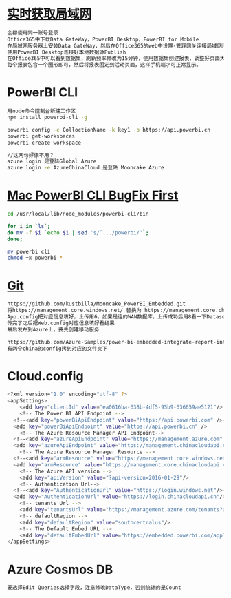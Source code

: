 # [实时获取局域网](http://blog.chinaunix.net/uid-31401119-id-5781310.html)
```sh
全都使用同一账号登录
Office365中下载Data GateWay，PowerBI Desktop，PowerBI for Mobile
在局域网服务器上安装Data GateWay，然后在Office365的web中设置-管理网关连接局域网服务器
使用PowerBI Desktop连接好本地数据源Publish
在Office365中可以看到数据集，刷新频率修改为15分钟，使用数据集创建报表，调整好页面大小380*380左右
每个报表包含一个图形即可，然后将报表固定到活动页面，这样手机端才可正常显示。

```

# PowerBI CLI
```sh
用node命令控制台新建工作区
npm install powerbi-cli -g

powerbi config -c ColloctionName -k key1 -b https://api.powerbi.cn
powerbi get-workspaces
powerbi create-workspace

//这两句好像不用？
azure login 是登陆Global Azure
azure login -e AzureChinaCloud 是登陆 Mooncake Azure 
```

# [Mac PowerBI CLI BugFix First](https://docs.azure.cn/zh-cn/articles/azure-operations-guide/power-bi-embedded/aog-power-bi-embedded-cli-cannot-be-used-in-mac-os)
```sh
cd /usr/local/lib/node_modules/powerbi-cli/bin

for i in `ls`; 
do mv -f $i `echo $i | sed 's/^.../powerbi/'`; 
done;

mv powerbi cli
chmod +x powerbi-*
```

# [Git](https://docs.azure.cn/zh-cn/articles/azure-operations-guide/power-bi-embedded/aog-power-bi-embedded-sample-configuration-steps)
```sh
https://github.com/kustbilla/Mooncake_PowerBI_Embedded.git
将https://management.core.windows.net/ 替换为 https://management.core.chinacloudapi.cn 
App.config把对应信息填好，上传用6，如果是连的WAN数据库，上传成功后用8看一下DatasetId，之后用7设置字符串Data Source=www.azure.cn;Initial Catalog=dbname;
传完了之后把Web.config对应信息填好看结果
最后发布到Azure上，要先创建移动服务

https://github.com/Azure-Samples/power-bi-embedded-integrate-report-into-web-app.git
有两个china的config拷到对应的文件夹下
```

# Cloud.config
```sh
<?xml version="1.0" encoding="utf-8" ?>
<appSettings>
	<add key="clientId" value="ea0616ba-638b-4df5-95b9-636659ae5121"/>
	<!-- The Power BI API Endpoint -->
  <!--<add key="powerBiApiEndpoint" value="https://api.powerbi.com" />-->
  <add key="powerBiApiEndpoint" value="https://api.powerbi.cn" />
	<!-- The Azure Resource Manager API Endpoint-->
  <!--<add key="azureApiEndpoint" value="https://management.azure.com" />-->
  <add key="azureApiEndpoint" value="https://management.chinacloudapi.cn" />
	<!-- The Azure Resource Manager Resource -->
  <!--<add key="armResource" value="https://management.core.windows.net/"/>-->
  <add key="armResource" value="https://management.core.chinacloudapi.cn"/>
	<!-- The Azure API version -->
	<add key="apiVersion" value="?api-version=2016-01-29"/>
	<!-- Authentication Url-->
  <!--<add key="AuthenticationUrl" value="https://login.windows.net"/>-->
  <add key="AuthenticationUrl" value="https://login.chinacloudapi.cn"/>
	<!-- tenants Url -->
	<add key="tenantsUrl" value="https://management.azure.com/tenants?api-version=2016-01-29" />
	<!-- defaultRegion -->
	<add key="defaultRegion" value="southcentralus"/>
	<!-- The Default Embed URL -->
	<add key="defaultEmbedUrl" value="https://embedded.powerbi.com/appTokenReportEmbed" />
</appSettings>
```

# Azure Cosmos DB
```sh
要选择Edit Queries选择字段，注意修改DataType，否则统计的是Count
```


